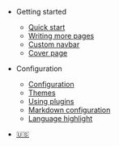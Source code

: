 * Getting started

  * [Quick start](/us/quickstart.md)
  * [Writing more pages](us/more-pages.md)
  * [Custom navbar](us/custom-navbar.md)
  * [Cover page](us/cover.md)

* Configuration
  * [Configuration](us/configuration.md)
  * [Themes](us/themes.md)
  * [Using plugins](us/plugins.md)
  * [Markdown configuration](us/markdown.md)
  * [Language highlight](us/language-highlight.md)

* [:us:](/us/)